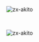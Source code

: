 <p>&nbsp;<img align="left" src="https://github-readme-stats.vercel.app/api?username=zx-akito&show_icons=true&locale=en" alt="zx-akito" /></p><br>

<p><img align="center" src="https://github-readme-stats.vercel.app/api/top-langs?username=zx-akito&show_icons=true&locale=en&layout=compact" alt="zx-akito" /></p>
